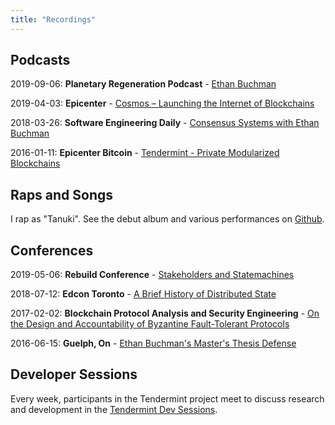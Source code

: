 ```yaml
---
title: "Recordings"
---
```


## Podcasts

2019-09-06: **Planetary Regeneration Podcast** - [Ethan Buchman](https://podtail.com/en/podcast/planetary-regeneration-podcast/planetary-regeneration-podcast-episode-1-ethan-buc)

2019-04-03: **Epicenter** - [Cosmos – Launching the Internet of Blockchains
](https://epicenter.tv/episode/281)

2018-03-26: **Software Engineering Daily** - [Consensus Systems with Ethan Buchman](https://softwareengineeringdaily.com/2018/03/26/consensus-systems-with-ethan-buchman/)

2016-01-11: **Epicenter Bitcoin** - [Tendermint - Private Modularized
Blockchains](https://www.youtube.com/watch?v=EfFVh1DIKds)

## Raps and Songs

I rap as "Tanuki". See the debut album and various performances on 
[Github](https://github.com/ebuchman/tanuki).



## Conferences

2019-05-06: **Rebuild Conference** - [Stakeholders and
Statemachines](https://www.youtube.com/watch?v=Luh7m7YHRts)

2018-07-12: **Edcon Toronto** - [A Brief History of Distributed State ](https://www.youtube.com/watch?v=e9C1Y89Txdw)

2017-02-02: **Blockchain Protocol Analysis and Security Engineering** -
[On the Design and Accountability of Byzantine Fault-Tolerant Protocols ](https://www.youtube.com/watch?v=MJ8NxwmBFhU)

2016-06-15: **Guelph, On** - [Ethan Buchman's Master's Thesis
Defense](https://www.youtube.com/watch?v=xtA-hl259o0)

## Developer Sessions

Every week, participants in the Tendermint project meet to discuss research and
development in the [Tendermint Dev
Sessions](https://www.youtube.com/playlist?list=PLdQIb0qr3pnBbG5ZG-0gr3zM86_s8Rpqv).





